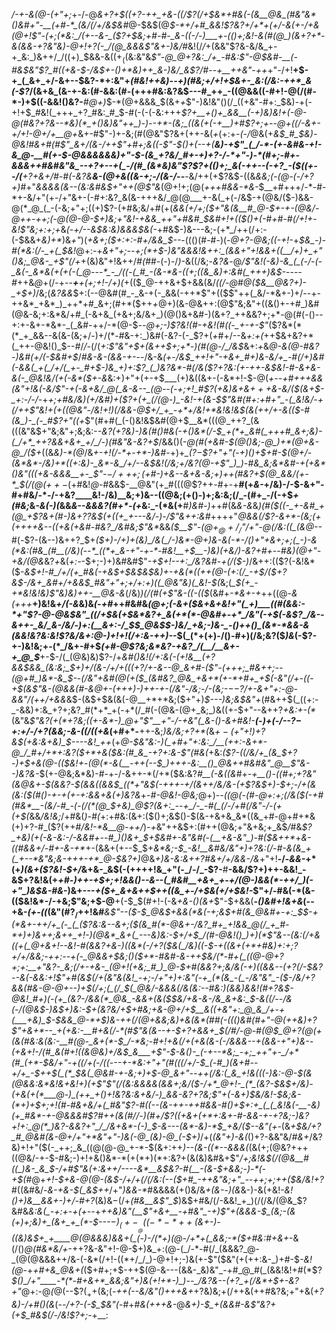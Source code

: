 _/-+-&(@-(+"+;_+-/-@_&+?+$((+?-++_+&-((/$?(/+$&*+#&(-(&__@&_(#&"&*()&#+"-__(+#-*_(&/(/+/&$&#_@-$&$(@_$-*+/+#_&&!$?&?+/+*+(+/-&(+-/+&(@+!$"-(+;(*&:_/(+--&-_($?+$&;+#-#-_&-((-/-)___+-(()+;&!-&(#(@_)(&+?+*-&(&&-+?&"&)-@+!+?(-_/(@_&&&$"&+-)&/_#&!(/_/_$+$(&&"$?&-&/&_+-+_&:_)&++/_/((+)_$&&-&($(+_(($&:&"&*$"-@_@+?&:_/+_-#&:$"-@_$&#-__(-#&$&"$?_#((+&-$-/&$+-()+*&)++_&-)&/_&$?_/_#_--+__++&"-++*+"_-_/+!__+$-+_(_&+_+/-&+--$&?-*+:&"+_(#&!++&)--+)(#&;+/+!+$&+-_&:(/&:-++*_&(-$?_/(&+&_(&-+-&:(#-&&:(#-(+++#&:&?&$---#_++_-((@&&((-#+!-@(/(#-*-)+$((-&&!()&?-__#_@+)_$-*(@+&&&_$(&+*+*$"-)&!&"()(/_((+&"-#+:_$&)-+(-+!+$_#&!(_+++_+?_#&:_#_$-#(-(-(-&:+++*$?+__+()+_&&__(-+)&)&!+(-@-@(#&?+?&--*&)(*_+()&)&"++_)-)--+*-(&;_((&(+(-+__)+#$?+;+--@+((/-&+-+/+!-@+/+__@+*&+-#$"-)+-&;(#(@&"$?&+(++-&(_+_(+:+-_(-/_@&(+*&$_#_$&)-@&!_#_&+#(#$"_&+/(&-/++$"+#+;&((-$"-$()+(--+(__&)-+$"_(_/-*-(+-&#&-+!-&_@-__#(+-$-@&&&_&&&)+"-$-(&_+?&/_#+-+)+?-/-*+"-)-*(#+;-#+-&&&++#&#&"&_--+?+--+(_-/(#_(&*&)&"$?$?+(()+;_&(-++--(-+?_-($((+--/(___+?+&+/_#-#(-&?&___&-(@+&((&-+;-/(&-/--__-*&/++(+$?&$-((&_&&;(-(@-(-/+?+)_#+"_&&&&(&--(&:&#&$+"++(@$"&_(@+!+;(@(_+++#&&-*&_-$__+#+++/-*-#-*+-&/+"(+-/+"&+-(-#+:&?_&(&-+++&/_@(@___+-&(_+(-/&$-+(@&/($-)&&-@(*_@_(_-(-&;+"+;((+)$?-(+#&;&/+#(+(*&&(_+/+;($+"&(&__#_@-$+-_+_-(@&/-@_++-+_+;_(-@(@-*_@-$+)&;+"&!-+&&_++"+#&#_$&#+!+(($()+(-#+#-#(/+!+-&!$"&;+:+;+_&_(-+/--&$&:&)&&&$&(-_+#&$-)&---&;-(+*_/++(/+:-(-$&&+_&)+*_)&_+"_)(_+&+;($+:+:-#+/&&_$--_-((()(#-#-)(-_@+?-@&;((-*+!-*_+_$&_-)-#(*&:(/-_+(_$&!_@+:-+_&+"+;--+;(*+$-)&"&&&!&++:_(&&+"+!&&+((__/+)+_+"()&;_@&-_+$"(/+_+(&)&"+!&++/_#(#_#-(-)-/_)_-&((/&;-*&?&*-@_/$"&!(-&)-&_(_(-/-(-_&(-_&*&(+(+(-(_@---*_-_/((-(_#_-(&-*&-((+;((&_&)+:&#(_+++)&$-_-_---#_++&_@_+(/-+-*-__+__+(+;+!-/_+_)(*+(($_@-++&+$+&&(&/_$($(/-@_#_@($&__@&?+)-_+$+)_/&;(_&?&&_$+:(--@&#(#_-_&-+(-_&&(-++*$"+(($$"++(_&/-*&+-)+/--+-++&*_+&*_)_++*+#_&+;(#+*($++_+_@+)(&-@&++:(@$"&;&"+((&()+-+#_)&#(@&-&;+:&*&/+#_(-&+&_(+&+;&/&+_)(@()&+&#-)(&+?_++&&?+;+*-@(#(-()--+:+-&+-*&*-_(_&#-++/-*(@-$_--@+;-)$?&!(#-+&!(#((-_+-+-$"_($?&*(*(*_+_&&--&(&-(&;+/-)+/(*-#&-+:_)&#(-&?-(-_$?+(_+_#+/--&_+:+(_$+$+$&+&?+*(_++-@&!()_$--_#_/_/-_(/(_+:$"&"+$+(&++$+;+*-)(#(@-/_/&$_&+:_+_&_@-&(@-#&?-)&#($+/($-$&#+$_/_#&-&-(&&-+-_--/&-&*(+-/&$_++!+"-+&+_#+)&-&/+_-#(/+)&#(-&&(_+(_/+/(_+-_#+$-)&_+)+:$?_(_)&?&*-#(/&($?+?&:(+-++-&$&!-#-&+&-&(-_@&!&/(+(-&*($+-&*&:+)+"+(+-+$___(+)&((&+-(-&*+!-$-@(*+--+_#+++&&(&"+!&_(-&/$"-+(-&+&/_@(_&-&--_(@--(-+;+!_#$?(+&)&_+_&$+++$&-&/($(&+$-_+:-/-/-*+*+;+#&/&)(+_/&#_)+($?+(+_(/(@-)_-&!-+(&-$$"&#(#+:+#+"_-(_&!&/-+(/++$"&!+(+((@&"-/&!+!_)(/_&_&-@_$+/_+_-+*+/&!+*&!&!&$(_&(++_/+-_&(_($-#(&_)-_(-_#$?+"((+*$"(#+#(_(-()&!&$&#(@+$__&*(((@_++?_(&(((&"&$+"&;&"+;&;&:-*-&$?(+$?&)-)&(_#()_#&(-*_+()&*(/-$_+(*+_&#(_+++#_&+;&)-(_/+*_++?&&+&+_+/_/-)(#&"&-&?+$_/&&()(-_@(#(+&#-$(@()&;-@_)+*(@+&-@_/($+_((&_&)-*(@_/&_+-+!(/-*+_-___+*-)_&_#_-+)+*_($?-$$?+"+"(-+)()+$+#-$(@+/-(&*&*-/&)+*((+:&)-_&*-&_/+/--&$&!(/&;+/&?(@-+$"_)_)-#&_&;&*&#-+(+&*()&"(((+&-&&&__+-_$"-$-/+++;($+*_#-)+&--&+&-&;+)++(#&?+$(@_&&/(+-*_$(/(@($++-$_(+#&!_@-#_&&$-__@&"(+_#(((@$?++_-_#+-+__#(+_&-_+/&)-/-$-&+"-#+#&/-*-/-+&?____&!-/&)__&;+)&--((@&;(+()-)+;&:&;(/_-(#+_-/(-+$_$+$(#&;_&_-&(-)(_&&_&--&&&?(#+*-(+_&:_-(*&(+__#_)&#-)_++#(&_&-&_&_)(#($((-_+-&#_+(@_+$?&+(#-)&+$?$?&$(+((+_+---&/-)-/$"&++:&#_++++"_@&&(/$?-&+*-(&;(+(++++&--((+&(+&#-#&?_/&#&;$"&*_&&*($__$"-_(@+$_@+/_/$"_/+"-@(/&:((_(&*_@--_#(_-_$?-(&--)&++?_$+*($+)-/+)+(&)_/&(_/-)&*-@+)&-&(-*-/()+"+&+;+;(_-)-&(*&:(#&_(#__(/&)(--*_((*+_&-+"-+-*-#&!__+$__-)&)(+&/_)-_&?+#+--#&)(@+"-+&/(@&*&?_+_&(*+:-*-$+;-)+)&#&#$"_-+$+!--+:_/&?&#-+(/($-)_/&++:(($?(-&!&*($-*&$+!-#_/+/(+_#&(-+&$+$&$&$&)+-+&(*((++(@-(+:(/_-+$_/($+?&$-/&_+_&#+/+&&$_#&"+"+;+/+:+)((_@&"&)(_&!-$(*&;(*_$(+_-+*&!&!&)$"&)&)++-__@&-&*(/&)_)(/(#(+$"&-((-(($_(&#+_-*&+-+_++((@-*&(+++*__+)&!&_+/(-&_&)&_(-+#_++#&#&*(@+;(-&+($&+&+&!+"(_+)___((#(&&:-*+"$?-@-@&$&"_((/+$&(+$&*&?+_&(+*(*-@&#+-+*_/&"(-+$(_-&$?_/&--&++-_&/_&-/&/-)+:(__&+:-/_$_$_@&$_$-)&/_+&;-)&-_-()++()_(&*-*&&-&(&&!&?&:&!$?&/_&+:_@-)+!+!(/+:&-++_)-*-$(_(*+(+)-/()-#+)(/&;&?($_)&_(-$?-+-)&!&;+-(*_/&+-#+$_(+#-@$?&;&*&?-+&?_/(__/__&+-+_@_$___+-$-/(_(@&)&)$?-/+*&#()&!(/+:&(-(+!&__(+?&_&$&&_(&:&;_$+)+/(&-/+/+(((+?_/+-&--@_&+#-($"-(+++;_#&++;--(@+#_)&*-&_$-*-*(/&"+_&#(@(+($_(&#&?_@&_+&+*(+-*+#+_+$(-&"(/+_-((*-*+$(&$"&-(@&&(#-&_@+_-(+++)-)+_+_-+-(_/&"-/&;-/-(&;-$--$?_/+-_&+"+:-@-&&"_/(++/+&&*&$-(&$+$&(&(-@__+*+*&;($+"+)_$---)&;&$&"+_(#&++$(_((+:-_-&&)+:&_+?+;&?_#(*+*_+(-+*(/_#(-(@&-(@+_&;_)&((+-$+"--&++?_+&:+*-*(*_(&"&*$"&?(+(*+?&;((+-&*-)_@+"$"__+"-/-+&"(_&-()-&+#&!-*___(-)+(-/--$?-$+:+/-/+?(&&;-&-((/((+&_$($+#+*-__++-&;_)&/&;+?+*(_&*_$+-(+$"+!_)+?&$(+&:&+&)_$----&!_++*(+_@-$&"&:-)(_+#+"+:&:_/__(++:-&+*-@_/_#+/+*+:&?($+*+&($&:(#_&_-+?+:&-$"(#&(_+&:_($?-((/&/+_(&_$+?-)+$+&(@-(($&!+_-_(@(*-&(__-++(--$_)+++-&:__()_@&++#&#&"_@__$"&--)&?&-_$(+-@&;&*&)-#-+-/-&++-*(/+*($&:&?_#__(-&((&_#+*-+__()-((#+;+?&"(&_@&+-$(&&?-$(&&((&&$_((*+"&$_(_-+++-+/(&++_/&/_&_-(+$?&$+)-$+;-/+(&(&:($(#()-+-+(_+-+:&_&+&(+)&?&*+-_#-@&!-@&;_@+)-*-((@(-(#-@+:+;(/&(_$(-+#(#&*__-(&/-#_-(-(/(*(@_$+_&)_@$?(&+:_--+_/-_-#(_(/-/+#(/&"-/-(+(+$(*&&_/&!&;_/+#&(_)-#(_+:+#&:(&+:($()+;&$()-$(&-+&+&_&*((&_+#-@+#+*&(+)+?-#_($?(++#_/&!-*&__@-++/_)_-+_&"++&$+:(#++(@&;+"&+&;+_&$_/_#&_$?_+&)(+(-&-&:-/-&&#+--#_)()&+_$+$&#+-&"&#(-(__+&-&"_)-#($&++*_+_&-((#&&+/-#+-&-+*_+-(&&+(+--$_$+_&*&;-$_-&!__&#&/&"+)+?&:(/-#-&(&_+(_+--*&"&;&-+++-+*_@-$&?+)_@&*+)&-&:&++?_#&_+/+/&&-/&*+"+!__-/-*&&-*+*(+_)(&+($?&!-$+/_&+&-_&$(-(++++!&_+"(-_/-/_-$?-__#__-&&/$?+)++-&&!_-&$+?&!&(+*+#-)+_+-+$+;+!&&()--&--(_#&#__+&+_+-+/(@-)&&(*-++/_)(-+"_)&$_&-#&*-)&+-*--+(_$+_&+&++$++_((&_+-/+$&(+/+$&!-*$"+/-#&(-*(&-(($&!&*-/-+&;$"&;+$-@__+(-$_$(#+!-(-&_+&-()(&+_$"-$+&&(__-_()&#+!&+&_(--+&-_(+-((_(&"(#$?_/+$+!&#___&__$"--($-$_@&$+_&&(*&_(-+;&$+#(&_@&#+-+:_$_$-+(*&+-++/+_(-_(_($?&:&--&+;($(&_#(*-@&+-/&?_#+_+!&&_@(/_+_#-*+)+)&++;&++_+!-)(@&*_&+(_---&)&:-$+/+$_/(#-@&!()_)+)(*$"_&-_-(&:(/+&_((+(*_@+&+!--&!-*_#(&&?+&-)((&*(_-/+?($&(_/&)((-$-+((&+_(+*+#&)+:+;$?+$_/+/__&*&;-++:-*-__+(-_@&&+$&;()($+*-#&#-&-++$&/(*-#+(_((@-@+?+;+:__+"&?-_&;(/+-+&-_(@+!(+&;_#_)_@-$+#(&&?+;&/&(-__+_)((&&_--(+?(/-$&?--&(-&&:+!$"+#(_&$(/+(&"&(&!_-+;-/+"+)+:&"(-+_(*(&_-(_-/&"&"_-($-/&/+?&&(#&_-@-@+--)+$(/+;(_(/_$(*_@&/-&&&(/&(&:-*-#&:_)(&&)_&&!(#+?&$-@&!_#+)(-(+_(&?-/&&(*_@&_-&&+(&($_$&/+&-&-/&_&+&:_$-_&((/--_/&(-/(@&$-)&$+)&:-$+(&?&/+$+#&;+&-@+/+$__&((+&"+:_@_&_/+-+(___+&)_$-$&&_@-*+$_)_&-_++(/(@+&&;&)+_&(&*(#_#(-((()&#_(_#+"-@_(++&)+?$"+&+*--_+(+&:-__#+&(/-*(#$"_&(&--+-_$+?+&&+_$(/_#_/-@-#(@_$_@+?(@(+(&(#&:&(&:-__#(@-_&+(*-$_/-*&;-#+!+__&(/_+(+&_(&-$($-*_/&&_&-*-_+(_&&-+"+)&--(+&+!-/(#_&(#+!(__(_&_@&)+/__&$_&___+$"-$-&()-_(-+--*&;_-+;_++"+-_/+*(#_(+*-$&/+"-_+((/+(-/((---+-*&:+"+"(#(((/+/-$_(-#_)(&+#--+/+_-$++_$(_(*_$_&_(_@&#-+-*&;+)+$-@_&+"--++(/&:(_&_+!&(((-)&:-@-$(&(@&*&:&*&!&+&!+)(+$"$"__(/(_&:&_&&&(&&+;&/($-/+*_@+!-_(*_(&?-$&__$+/&)-(+&(+(*___@-)_(++_+()+!&?&:&+&/-)_&&-&?+?&;$"+(-&+)_$&/&!-$&;&-(*+)+$+;+!(#-#&+&/+(_#&"$?-#_((-_-(&_-++-*+*+#&&-#()+$+:+_(_(_&!&(-__-&)(+_#&*-+-@&&&#$?_#++(&(#_/_/-)(#+/$?((+&+(+*+:&+-#-&&-+-+?&;-)&?+!+:_@(*_)&?-&&?+"_/_/&+&*-(-)_$-&---(&*_-&)__-*_$_+&/($--&"(+___-_(&_+$&/+?_#_@&#(&-@+/+"+*&"+"-)&(-@_(&)-@_(-$+)_/+(_(&"+)-&(_()+?-&&"&/_#&+_/&?&)+!+"($(-_++;_&_((@(@-@_+-*-$(&+:++_)--(&-((*--&&&(_(&(+;(@&?+++((@&/-+-$-#&;-)+!+&()&*-*(+(*+)(*+:&?+(&(&)&#&+$"_/+;&!&$(/(@&__#((_)&-_&_$-/+#$"&(+:&++/----&*__&$&?-#(__-(&-$+&&;-)-*(-+$(#_@+_+!-$+&-@(@-(&$-/+/+(___/(/&:(-_-($+#_-++&"&;+"_--++;+;++($&/&!+?_#((&#&/-_&-+&-$(_&$++_/+"_)&&-*_#&&&&(+()&/&_+(&-_-_)(&_&-)-&(+&!-_&!()+)&__&&+-)+/-#+?_(&)&$-$(/+_(#&__&$"_$_)&$+#&/(/-&&!_+_)(/(/&/(@&_$?&#&*&:&(_-+:+-+(+--*+*+_+&_)&"_(__$"+&+__-+#&"_-+)$"+(_&&&-$_(&;-(&(+)+;&)+_(&+_+_(*-$---$-)_(+-___@((-*-*++($&+-)_-((&)&$+_+____@(@&&&)&&+(_(-)-/(*+)(@-/+*+(_&&;-*($+#&:_#+&+*-&(/()_@(#&*&/+_-++?&-&"+!-@-$+)&_+:(@-(_/-*-#(/_(&&&?_@-_(@(@&&&++/&-(-&*(/+!-((*+/_/_)-@+!+;-)&(+-$"($&"(+(++:&-_)+#-$_-&!(@_-+*+#+&_@&+(*($+#+;+$-++$(@-&---(&&-_&)&"_-+#_@_#(_(&&!&!+#(*$?_$()_/+"____-*(*-#+&+*_&&;&"+)&(+!+*-)_)--_/&?&--(+?_+(/&*+$+-&?+"_@+:-@_(_@(--$$?(_+$+(&;(_-++(-*-*&/&"()+++&+_+?&)&;+$(/+$+&(++#&?&;+"+&(_+?&)-/+#()(&_(-*-/+?-(-$_$&"(*-#+#_&(+++&-_@_&+)-$_+(&&#-&$"&?+(+$_#&$(/-/&!$?+;_-+__:
